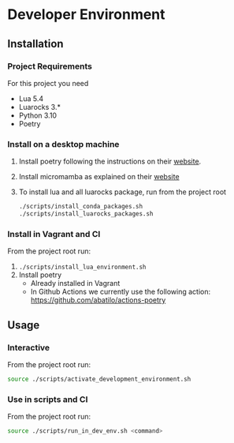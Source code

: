 # Developer Environment

## Installation

### Project Requirements

For this project you need

- Lua 5.4
- Luarocks 3.*
- Python 3.10
- Poetry

### Install on a desktop machine

1. Install poetry following the instructions on their [website](https://python-poetry.org/docs/).
2. Install micromamba as explained on their [website](https://mamba.readthedocs.io/en/latest/installation.html)
3. To install lua and all luarocks package, run from the project root 

    ```bash
    ./scripts/install_conda_packages.sh
    ./scripts/install_luarocks_packages.sh
    ```
   
### Install in Vagrant and CI

From the project root run:

1. `./scripts/install_lua_environment.sh`
2. Install poetry 
   - Already installed in Vagrant 
   - In Github Actions we currently use the following action: https://github.com/abatilo/actions-poetry

## Usage

### Interactive

From the project root run:

   ```bash
   source ./scripts/activate_development_environment.sh
   ```

### Use in scripts and CI

From the project root run:

   ```bash
   source ./scripts/run_in_dev_env.sh <command>
   ```

